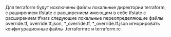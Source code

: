 Для terraform будут исключены файлы локальные директории terraform,
с раширением tfstate
с расширением имеющим в себе tfstate
с расширением tfvars
следующие локальные переопределяющие файлы override.tf, override.tf.json, *_override.tf, *_override.tf.json
игнорировать конфигурационные файлы .terraformrc и terraform.rc
